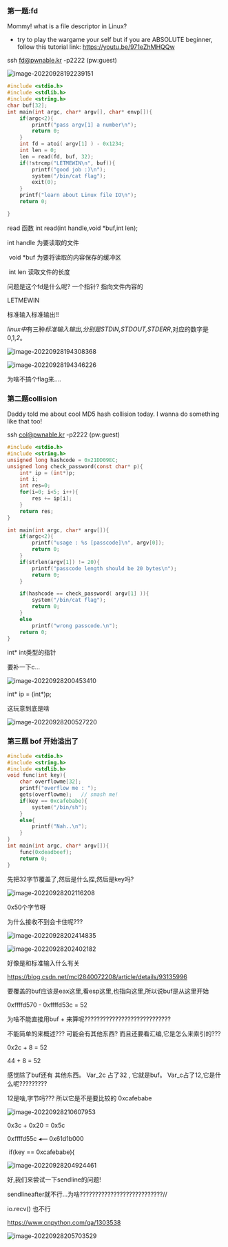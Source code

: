 ### 第一题:fd

Mommy! what is a file descriptor in Linux?

* try to play the wargame your self but if you are ABSOLUTE beginner, follow this tutorial link:
https://youtu.be/971eZhMHQQw

ssh fd@pwnable.kr -p2222 (pw:guest)

![image-20220928192239151](images/image-20220928192239151.png)

```c
#include <stdio.h>
#include <stdlib.h>
#include <string.h>
char buf[32];
int main(int argc, char* argv[], char* envp[]){
	if(argc<2){
		printf("pass argv[1] a number\n");
		return 0;
	}
	int fd = atoi( argv[1] ) - 0x1234;
	int len = 0;
	len = read(fd, buf, 32);
	if(!strcmp("LETMEWIN\n", buf)){
		printf("good job :)\n");
		system("/bin/cat flag");
		exit(0);
	}
	printf("learn about Linux file IO\n");
	return 0;

}
```

read 函数  int read(int handle,void *buf,int len);

int handle 为要读取的文件

​     void *buf 为要将读取的内容保存的缓冲区

​     int len  读取文件的长度



问题是这个fd是什么呢? 一个指针? 指向文件内容的

LETMEWIN 

标准输入标准输出!!

*linux中*有三种*标准输入输出*,*分别是STDIN,STDOUT,STDERR*,对应的数字是0,1,*2*。

![image-20220928194308368](images/image-20220928194308368.png)



![image-20220928194346226](images/image-20220928194346226.png)

为啥不搞个flag来....



### 第二题collision

Daddy told me about cool MD5 hash collision today.
I wanna do something like that too!

ssh col@pwnable.kr -p2222 (pw:guest)

```c
#include <stdio.h>
#include <string.h>
unsigned long hashcode = 0x21DD09EC;
unsigned long check_password(const char* p){
	int* ip = (int*)p;
	int i;
	int res=0;
	for(i=0; i<5; i++){
		res += ip[i];
	}
	return res;
}

int main(int argc, char* argv[]){
	if(argc<2){
		printf("usage : %s [passcode]\n", argv[0]);
		return 0;
	}
	if(strlen(argv[1]) != 20){
		printf("passcode length should be 20 bytes\n");
		return 0;
	}

	if(hashcode == check_password( argv[1] )){
		system("/bin/cat flag");
		return 0;
	}
	else
		printf("wrong passcode.\n");
	return 0;
}
```



int* int类型的指针 

要补一下c...

![image-20220928200453410](images/image-20220928200453410.png)



int* ip = (int*)p; 

这玩意到底是啥

![image-20220928200527220](images/image-20220928200527220.png)





### 第三题 bof  开始溢出了

```c
#include <stdio.h>
#include <string.h>
#include <stdlib.h>
void func(int key){
	char overflowme[32];
	printf("overflow me : ");
	gets(overflowme);	// smash me!
	if(key == 0xcafebabe){
		system("/bin/sh");
	}
	else{
		printf("Nah..\n");
	}
}
int main(int argc, char* argv[]){
	func(0xdeadbeef);
	return 0;
}

```

先把32字节覆盖了,然后是什么捏,然后是key吗?



![image-20220928202116208](images/image-20220928202116208.png)

0x50个字节呀

为什么接收不到会卡住呢???

![image-20220928202414835](images/image-20220928202414835.png)

![image-20220928202402182](images/image-20220928202402182.png)



好像是和标准输入什么有关

https://blog.csdn.net/mcl2840072208/article/details/93135996



要覆盖的buf应该是eax这里,看esp这里,也指向这里,所以说buf是从这里开始

0xffffd570 - 0xffffd53c = 52 

为啥不能直接用buf + 来算呢????????????????????????????

不能简单的来概述??? 可能会有其他东西? 而且还要看汇编,它是怎么来索引的???



0x2c + 8 = 52

44  + 8 = 52

感觉除了buf还有 其他东西。 Var_2c 占了32 , 它就是buf。 Var_c占了12,它是什么呢?????????

12是啥,字节吗??? 所以它是不是要比较的 0xcafebabe



![image-20220928210607953](images/image-20220928210607953.png)



0x3c + 0x20 = 0x5c

0xffffd55c ◂— 0x61d1b000

​	if(key == 0xcafebabe){ 



![image-20220928204924461](images/image-20220928204924461.png)



好,我们来尝试一下sendline的问题!

sendlineafter就不行...为啥???????????????????????????//

io.recv() 也不行

https://www.cnpython.com/qa/1303538

![image-20220928205703529](images/image-20220928205703529.png)